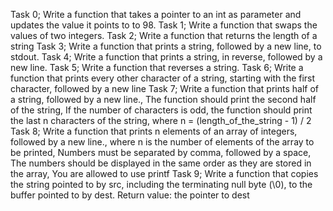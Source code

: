 Task 0; Write a function that takes a pointer to an int as parameter and updates the value it points to to 98.
Task 1; Write a function that swaps the values of two integers.
Task 2; Write a function that returns the length of a string
Task 3; Write a function that prints a string, followed by a new line, to stdout.
Task 4; Write a function that prints a string, in reverse, followed by a new line.
Task 5; Write a function that reverses a string.
Task 6; Write a function that prints every other character of a string, starting with the first character, followed by a new line
Task 7; Write a function that prints half of a string, followed by a new line., The function should print the second half of the string, If the number of characters is odd, the function should print the last n characters of the string, where n = (length_of_the_string - 1) / 2
Task 8; Write a function that prints n elements of an array of integers, followed by a new line., where n is the number of elements of the array to be printed, Numbers must be separated by comma, followed by a space, The numbers should be displayed in the same order as they are stored in the array, You are allowed to use printf
Task 9; Write a function that copies the string pointed to by src, including the terminating null byte (\0), to the buffer pointed to by dest. Return value: the pointer to dest
